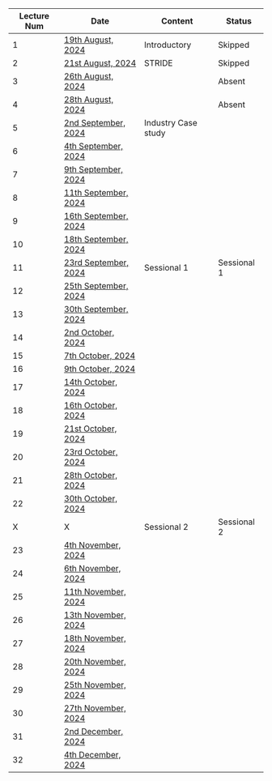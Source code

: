 | Lecture Num | Date                                                                              | Content             | Status      |
| ----------- | --------------------------------------------------------------------------------- | ------------------- | ----------- |
| 1           | [19th August, 2024](SSD/Class%20Notes/1%20-%20SSD%2019th%20August,%202024)        | Introductory        | Skipped     |
| 2           | [21st August, 2024](SSD/Class%20Notes/2%20-%20SSD%2021st%20August,%202024)        | STRIDE              | Skipped     |
| 3           | [26th August, 2024](SSD/Class%20Notes/3%20-%20SSD%2026th%20August,%202024)        |                     | Absent      |
| 4           | [28th August, 2024](SSD/Class%20Notes/4%20-%20SSD%2028th%20August,%202024)        |                     | Absent      |
| 5           | [2nd September, 2024](SSD/Class%20Notes/5%20-%20SSD%202nd%20September,%202024)    | Industry Case study |             |
| 6           | [4th September, 2024](SSD/Class%20Notes/6%20-%20SSD%204th%20September,%202024)    |                     |             |
| 7           | [9th September, 2024](SSD/Class%20Notes/7%20-%20SSD%209th%20September,%202024)    |                     |             |
| 8           | [11th September, 2024](SSD/Class%20Notes/8%20-%20SSD%2011th%20September,%202024)  |                     |             |
| 9           | [16th September, 2024](SSD/Class%20Notes/9%20-%20SSD%2016th%20September,%202024)  |                     |             |
| 10          | [18th September, 2024](SSD/Class%20Notes/10%20-%20SSD%2018th%20September,%202024) |                     |             |
| 11          | [23rd September, 2024](SSD/Class%20Notes/11%20-%20SSD%2023rd%20September,%202024) | Sessional 1         | Sessional 1 |
| 12          | [25th September, 2024](SSD/Class%20Notes/12%20-%20SSD%2025th%20September,%202024) |                     |             |
| 13          | [30th September, 2024](SSD/Class%20Notes/13%20-%20SSD%2030th%20September,%202024) |                     |             |
| 14          | [2nd October, 2024](SSD/Class%20Notes/14%20-%20SSD%202nd%20October,%202024)       |                     |             |
| 15          | [7th October, 2024](SSD/Class%20Notes/15%20-%20SSD%207th%20October,%202024)       |                     |             |
| 16          | [9th October, 2024](SSD/Class%20Notes/16%20-%20SSD%209th%20October,%202024)       |                     |             |
| 17          | [14th October, 2024](SSD/Class%20Notes/17%20-%20SSD%2014th%20October,%202024)     |                     |             |
| 18          | [16th October, 2024](SSD/Class%20Notes/18%20-%20SSD%2016th%20October,%202024)     |                     |             |
| 19          | [21st October, 2024](SSD/Class%20Notes/19%20-%20SSD%2021st%20October,%202024)     |                     |             |
| 20          | [23rd October, 2024](SSD/Class%20Notes/20%20-%20SSD%2023rd%20October,%202024)     |                     |             |
| 21          | [28th October, 2024](SSD/Class%20Notes/21%20-%20SSD%2028th%20October,%202024)     |                     |             |
| 22          | [30th October, 2024](SSD/Class%20Notes/22%20-%20SSD%2030th%20October,%202024)     |                     |             |
| X           | X                                                                                 | Sessional 2         | Sessional 2 |
| 23          | [4th November, 2024](SSD/Class%20Notes/23%20-%20SSD%204th%20November,%202024)     |                     |             |
| 24          | [6th November, 2024](SSD/Class%20Notes/24%20-%20SSD%206th%20November,%202024)     |                     |             |
| 25          | [11th November, 2024](SSD/Class%20Notes/25%20-%20SSD%2011th%20November,%202024)   |                     |             |
| 26          | [13th November, 2024](SSD/Class%20Notes/26%20-%20SSD%2013th%20November,%202024)   |                     |             |
| 27          | [18th November, 2024](SSD/Class%20Notes/27%20-%20SSD%2018th%20November,%202024)   |                     |             |
| 28          | [20th November, 2024](SSD/Class%20Notes/28%20-%20SSD%2020th%20November,%202024)   |                     |             |
| 29          | [25th November, 2024](SSD/Class%20Notes/29%20-%20SSD%2025th%20November,%202024)   |                     |             |
| 30          | [27th November, 2024](SSD/Class%20Notes/30%20-%20SSD%2027th%20November,%202024)   |                     |             |
| 31          | [2nd December, 2024](SSD/Class%20Notes/31%20-%20SSD%202nd%20December,%202024)     |                     |             |
| 32          | [4th December, 2024](SSD/Class%20Notes/32%20-%20SSD%204th%20December,%202024)     |                     |             |